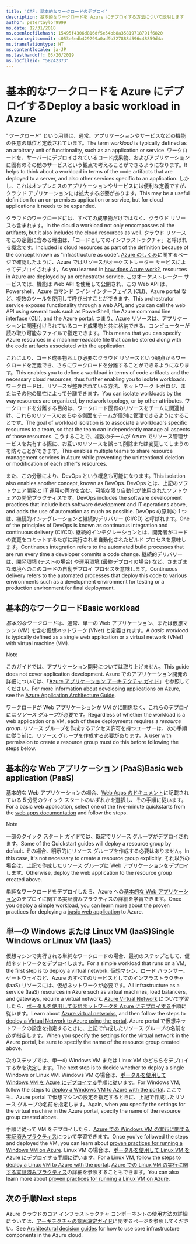 ```yaml
---
title: 'CAF: 基本的なワークロードのデプロイ'
description: 基本的なワークロードを Azure にデプロイする方法について説明します
author: petertaylor9999
ms.date: 12/31/2018
ms.openlocfilehash: 15495f4306d816df5e54bb8a35819718791f6820
ms.sourcegitcommit: c053e6edb429299a0ad9b327888d596c48859d4a
ms.translationtype: HT
ms.contentlocale: ja-JP
ms.lasthandoff: 03/20/2019
ms.locfileid: "58242373"
---
```

# <a name="deploy-a-basic-workload-in-azure"></a><span data-ttu-id="163d6-103">基本的なワークロードを Azure にデプロイする</span><span class="sxs-lookup"><span data-stu-id="163d6-103">Deploy a basic workload in Azure</span></span>

<span data-ttu-id="163d6-104">"*ワークロード*" という用語は、通常、アプリケーションやサービスなどの機能の任意の単位と定義されています。</span><span class="sxs-lookup"><span data-stu-id="163d6-104">The term *workload* is typically defined as an arbitrary unit of functionality, such as an application or service.</span></span> <span data-ttu-id="163d6-105">ワークロードを、サーバーにデプロイされているコード成果物、およびアプリケーションに固有のその他のサービスという観点で考えることができるようになります。</span><span class="sxs-lookup"><span data-stu-id="163d6-105">It helps to think about a workload in terms of the code artifacts that are deployed to a server, and also other services specific to an application.</span></span> <span data-ttu-id="163d6-106">しかし、これはオンプレミスのアプリケーションやサービスには便利な定義ですが、クラウド アプリケーションには拡大する必要があります。</span><span class="sxs-lookup"><span data-stu-id="163d6-106">This may be a useful definition for an on-premises application or service, but for cloud applications it needs to be expanded.</span></span>

<span data-ttu-id="163d6-107">クラウドのワークロードには、すべての成果物だけではなく、クラウド リソースも含まれます。</span><span class="sxs-lookup"><span data-stu-id="163d6-107">In the cloud a workload not only encompasses all the artifacts, but it also includes the cloud resources as well.</span></span> <span data-ttu-id="163d6-108">クラウド リソースをこの定義に含める理由は、「コードとしてのインフラストラクチャ」と呼ばれる概念です。</span><span class="sxs-lookup"><span data-stu-id="163d6-108">Included is cloud resources as part of the definition because of the concept known as "infrastructure as code".</span></span> <span data-ttu-id="163d6-109">[Azure のしくみ](../../getting-started/what-is-azure.md)に関するページで確認したように、Azure ではリソースがオーケストレーター サービスによってデプロイされます。</span><span class="sxs-lookup"><span data-stu-id="163d6-109">As you learned in [how does Azure work?](../../getting-started/what-is-azure.md), resources in Azure are deployed by an orchestrator service.</span></span> <span data-ttu-id="163d6-110">このオーケストレーター サービスでは、機能は Web API を使用して公開され、この Web API は、Powershell、Azure コマンド ライン インターフェイス (CLI)、Azure portal など、複数のツールを使用して呼び出すことができます。</span><span class="sxs-lookup"><span data-stu-id="163d6-110">This orchestrator service exposes functionality through a web API, and you can call the web API using several tools such as PowerShell, the Azure command line interface (CLI), and the Azure portal.</span></span> <span data-ttu-id="163d6-111">つまり、Azure リソースは、アプリケーションに関連付けられているコード成果物と共に格納できる、コンピューターが読み取り可能なファイルで指定できます。</span><span class="sxs-lookup"><span data-stu-id="163d6-111">This means that you can specify Azure resources in a machine-readable file that can be stored along with the code artifacts associated with the application.</span></span>

<span data-ttu-id="163d6-112">これにより、コード成果物および必要なクラウド リソースという観点からワークロードを定義でき、さらにワークロードを分離することができるようになります。</span><span class="sxs-lookup"><span data-stu-id="163d6-112">This enables you to define a workload in terms of code artifacts and the necessary cloud resources, thus further enabling you to isolate workloads.</span></span> <span data-ttu-id="163d6-113">ワークロードは、リソースが整理されている方法、ネットワーク トポロジ、またはその他の属性によって分離できます。</span><span class="sxs-lookup"><span data-stu-id="163d6-113">You can isolate workloads by the way resources are organized, by network topology, or by other attributes.</span></span> <span data-ttu-id="163d6-114">ワークロードを分離する目的は、ワークロード固有のリソースをチームに関連付け、これらのリソースのあらゆる側面をチームが個別に管理できるようにすることです。</span><span class="sxs-lookup"><span data-stu-id="163d6-114">The goal of workload isolation is to associate a workload's specific resources to a team, so that the team can independently manage all aspects of those resources.</span></span> <span data-ttu-id="163d6-115">こうすることで、複数のチームが Azure でリソース管理サービスを共有する際に、お互いのリソースを誤って削除または変更してしまうのを防ぐことができます。</span><span class="sxs-lookup"><span data-stu-id="163d6-115">This enables multiple teams to share resource management services in Azure while preventing the unintentional deletion or modification of each other's resources.</span></span>

<span data-ttu-id="163d6-116">また、この分離により、DevOps という概念も可能になります。</span><span class="sxs-lookup"><span data-stu-id="163d6-116">This isolation also enables another concept, known as DevOps.</span></span> <span data-ttu-id="163d6-117">DevOps とは、上記のソフトウェア開発と IT 運用の両方を含む、可能な限り自動化が使用されたソフトウェアの開発プラクティスです。</span><span class="sxs-lookup"><span data-stu-id="163d6-117">DevOps includes the software development practices that include both software development and IT operations above, and adds the use of automation as much as possible.</span></span> <span data-ttu-id="163d6-118">DevOps の原則の 1 つは、継続的インテグレーションと継続的デリバリー (CI/CD) と呼ばれます。</span><span class="sxs-lookup"><span data-stu-id="163d6-118">One of the principles of DevOps is known as continuous integration and continuous delivery (CI/CD).</span></span> <span data-ttu-id="163d6-119">継続的インテグレーションとは、開発者がコードの変更をコミットするたびに実行される自動化されたビルド プロセスを意味します。</span><span class="sxs-lookup"><span data-stu-id="163d6-119">Continuous integration refers to the automated build processes that are run every time a developer commits a code change.</span></span> <span data-ttu-id="163d6-120">継続的デリバリーは、開発環境 (テストの場合) や運用環境 (最終デプロイの場合) など、さまざまな環境へのこのコードの自動デプロイ プロセスを意味します。</span><span class="sxs-lookup"><span data-stu-id="163d6-120">Continuous delivery refers to the automated processes that deploy this code to various environments such as a development environment for testing or a production environment for final deployment.</span></span>

## <a name="basic-workload"></a><span data-ttu-id="163d6-121">基本的なワークロード</span><span class="sxs-lookup"><span data-stu-id="163d6-121">Basic workload</span></span>

<span data-ttu-id="163d6-122">*基本的なワークロード*は、通常、単一の Web アプリケーション、または仮想マシン (VM) を含む仮想ネットワーク (VNet) と定義されます。</span><span class="sxs-lookup"><span data-stu-id="163d6-122">A *basic workload* is typically defined as a single web application or a virtual network (VNet) with virtual machine (VM).</span></span>

> [!NOTE]
> <span data-ttu-id="163d6-123">このガイドでは、アプリケーション開発については取り上げません。</span><span class="sxs-lookup"><span data-stu-id="163d6-123">This guide does not cover application development.</span></span> <span data-ttu-id="163d6-124">Azure でのアプリケーション開発の詳細については、「[Azure アプリケーション アーキテクチャ ガイド](/azure/architecture/guide/)」を参照してください。</span><span class="sxs-lookup"><span data-stu-id="163d6-124">For more information about developing applications on Azure, see the [Azure Application Architecture Guide](/azure/architecture/guide/).</span></span>

<span data-ttu-id="163d6-125">ワークロードが Web アプリケーションか VM かに関係なく、これらのデプロイには*リソース グループ*が必要です。</span><span class="sxs-lookup"><span data-stu-id="163d6-125">Regardless of whether the workload is a web application or a VM, each of these deployments requires a *resource group*.</span></span> <span data-ttu-id="163d6-126">リソース グループを作成するアクセス許可を持つユーザーは、次の手順に従う前に、リソース グループを作成する必要があります。</span><span class="sxs-lookup"><span data-stu-id="163d6-126">A user with permission to create a resource group must do this before following the steps below.</span></span>

## <a name="basic-web-application-paas"></a><span data-ttu-id="163d6-127">基本的な Web アプリケーション (PaaS)</span><span class="sxs-lookup"><span data-stu-id="163d6-127">Basic web application (PaaS)</span></span>

<span data-ttu-id="163d6-128">基本的な Web アプリケーションの場合、[Web Apps のドキュメント](/azure/app-service?toc=/azure/architecture/cloud-adoption-guide/toc.json)に記載されている 5 分間のクイック スタートのいずれかを選択し、その手順に従います。</span><span class="sxs-lookup"><span data-stu-id="163d6-128">For a basic web application, select one of the five-minute quickstarts from the [web apps documentation](/azure/app-service?toc=/azure/architecture/cloud-adoption-guide/toc.json) and follow the steps.</span></span>

> [!NOTE]
> <span data-ttu-id="163d6-129">一部のクイック スタート ガイドでは、既定でリソース グループがデプロイされます。</span><span class="sxs-lookup"><span data-stu-id="163d6-129">Some of the Quickstart guides will deploy a resource group by default.</span></span> <span data-ttu-id="163d6-130">その場合、明示的にリソース グループを作成する必要はありません。</span><span class="sxs-lookup"><span data-stu-id="163d6-130">In this case, it's not necessary to create a resource group explicitly.</span></span> <span data-ttu-id="163d6-131">それ以外の場合は、上記で作成したリソース グループに Web アプリケーションをデプロイします。</span><span class="sxs-lookup"><span data-stu-id="163d6-131">Otherwise, deploy the web application to the resource group created above.</span></span>

<span data-ttu-id="163d6-132">単純なワークロードをデプロイしたら、Azure への[基本的な Web アプリケーション](/azure/architecture/reference-architectures/app-service-web-app/basic-web-app?toc=/azure/architecture/cloud-adoption-guide/toc.json)のデプロイに関する実証済みプラクティスの詳細を学習できます。</span><span class="sxs-lookup"><span data-stu-id="163d6-132">Once you deploy a simple workload, you can learn more about the proven practices for deploying a [basic web application](/azure/architecture/reference-architectures/app-service-web-app/basic-web-app?toc=/azure/architecture/cloud-adoption-guide/toc.json) to Azure.</span></span>

## <a name="single-windows-or-linux-vm-iaas"></a><span data-ttu-id="163d6-133">単一の Windows または Linux VM (IaaS)</span><span class="sxs-lookup"><span data-stu-id="163d6-133">Single Windows or Linux VM (IaaS)</span></span>

<span data-ttu-id="163d6-134">仮想マシンで実行される単純なワークロードの場合、最初のステップとして、仮想ネットワークをデプロイします。</span><span class="sxs-lookup"><span data-stu-id="163d6-134">For a simple workload that runs on a VM, the first step is to deploy a virtual network.</span></span> <span data-ttu-id="163d6-135">仮想マシン、ロード バランサー、ゲートウェイなど、Azure のすべてのサービスとしてのインフラストラクチャ (IaaS) リソースには、仮想ネットワークが必要です。</span><span class="sxs-lookup"><span data-stu-id="163d6-135">All infrastructure as a service (IaaS) resources in Azure such as virtual machines, load balancers, and gateways, require a virtual network.</span></span> <span data-ttu-id="163d6-136">[Azure Virtual Network](/azure/virtual-network/virtual-networks-overview?toc=/azure/architecture/cloud-adoption-guide/toc.json) について学習したら、[ポータルを使用して仮想ネットワークを Azure にデプロイする](/azure/virtual-network/quick-create-portal?toc=/azure/architecture/cloud-adoption-guide/toc.json)手順に従います。</span><span class="sxs-lookup"><span data-stu-id="163d6-136">Learn about [Azure virtual networks](/azure/virtual-network/virtual-networks-overview?toc=/azure/architecture/cloud-adoption-guide/toc.json), and then follow the steps to [deploy a Virtual Network to Azure using the portal](/azure/virtual-network/quick-create-portal?toc=/azure/architecture/cloud-adoption-guide/toc.json).</span></span> <span data-ttu-id="163d6-137">Azure portal で仮想ネットワークの設定を指定するときに、上記で作成したリソース グループの名前を必ず指定します。</span><span class="sxs-lookup"><span data-stu-id="163d6-137">When you specify the settings for the virtual network in the Azure portal, be sure to specify the name of the resource group created above.</span></span>

<span data-ttu-id="163d6-138">次のステップでは、単一の Windows VM または Linux VM のどちらをデプロイするかを決定します。</span><span class="sxs-lookup"><span data-stu-id="163d6-138">The next step is to decide whether to deploy a single Windows or Linux VM.</span></span> <span data-ttu-id="163d6-139">Windows VM の場合は、[ポータルを使用して Windows VM を Azure にデプロイする](/azure/virtual-machines/windows/quick-create-portal?toc=/azure/architecture/cloud-adoption-guide/toc.json)手順に従います。</span><span class="sxs-lookup"><span data-stu-id="163d6-139">For Windows VM, follow the steps to [deploy a Windows VM to Azure with the portal](/azure/virtual-machines/windows/quick-create-portal?toc=/azure/architecture/cloud-adoption-guide/toc.json).</span></span> <span data-ttu-id="163d6-140">ここでも、Azure portal で仮想マシンの設定を指定するときに、上記で作成したリソース グループの名前を指定します。</span><span class="sxs-lookup"><span data-stu-id="163d6-140">Again, when you specify the settings for the virtual machine in the Azure portal, specify the name of the resource group created above.</span></span>

<span data-ttu-id="163d6-141">手順に従って VM をデプロイしたら、[Azure での Windows VM の実行に関する実証済みプラクティス](/azure/architecture/reference-architectures/virtual-machines-windows/single-vm?toc=/azure/architecture/cloud-adoption-guide/toc.json)について学習できます。</span><span class="sxs-lookup"><span data-stu-id="163d6-141">Once you've followed the steps and deployed the VM, you can learn about [proven practices for running a Windows VM on Azure](/azure/architecture/reference-architectures/virtual-machines-windows/single-vm?toc=/azure/architecture/cloud-adoption-guide/toc.json).</span></span> <span data-ttu-id="163d6-142">Linux VM の場合は、[ポータルを使用して Linux VM を Azure にデプロイする](/azure/virtual-machines/linux/quick-create-portal?toc=/azure/architecture/cloud-adoption-guide/toc.json)手順に従います。</span><span class="sxs-lookup"><span data-stu-id="163d6-142">For a Linux VM, follow the steps to [deploy a Linux VM to Azure with the portal](/azure/virtual-machines/linux/quick-create-portal?toc=/azure/architecture/cloud-adoption-guide/toc.json).</span></span> <span data-ttu-id="163d6-143">[Azure での Linux VM の実行に関する実証済みプラクティス](/azure/architecture/reference-architectures/virtual-machines-linux/single-vm?toc=/azure/architecture/cloud-adoption-guide/toc.json)の詳細を参照することもできます。</span><span class="sxs-lookup"><span data-stu-id="163d6-143">You can also learn more about [proven practices for running a Linux VM on Azure](/azure/architecture/reference-architectures/virtual-machines-linux/single-vm?toc=/azure/architecture/cloud-adoption-guide/toc.json).</span></span>

## <a name="next-steps"></a><span data-ttu-id="163d6-144">次の手順</span><span class="sxs-lookup"><span data-stu-id="163d6-144">Next steps</span></span>

<span data-ttu-id="163d6-145">Azure クラウドのコア インフラストラクチャ コンポーネントの使用方法の詳細については、[アーキテクチャの意思決定ガイド](../../decision-guides/overview.md)に関するページを参照してください。</span><span class="sxs-lookup"><span data-stu-id="163d6-145">See [Architectural decision guides](../../decision-guides/overview.md) for how to use core infrastructure components in the Azure cloud.</span></span>
